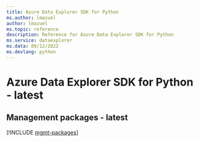 ```yaml
---
title: Azure Data Explorer SDK for Python
ms.author: lmazuel
author: lmazuel
ms.topic: reference
description: Reference for Azure Data Explorer SDK for Python
ms.service: dataexplorer
ms.data: 09/12/2022
ms.devlang: python
---
```

# Azure Data Explorer SDK for Python - latest

## Management packages - latest
[!INCLUDE [mgmt-packages](data-explorer-mgmt-index.md)]
